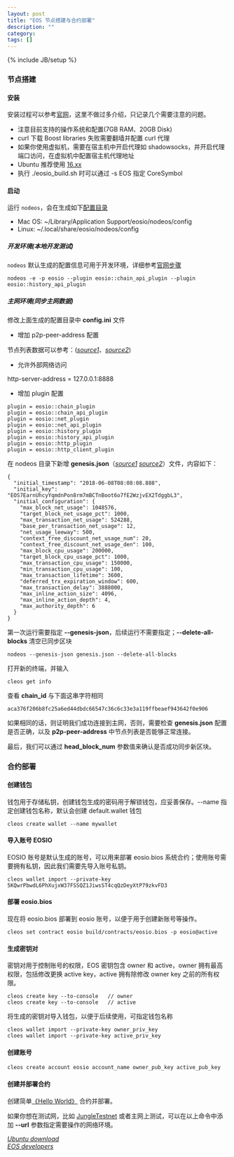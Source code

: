 ```yaml
---
layout: post
title: "EOS 节点搭建与合约部署"
description: ""
category: 
tags: []
---
```

{% include JB/setup %}

### 节点搭建

#### 安装

安装过程可以参考[官网](https://developers.eos.io/eosio-nodeos/docs/getting-the-code)，这里不做过多介绍，只记录几个需要注意的问题。

* 注意目前支持的操作系统和配置(7GB RAM、20GB Disk)
* curl 下载 Boost libraries 失败需要翻墙并配置 curl 代理
* 如果你使用虚拟机，需要在宿主机中开启代理如 shadowsocks，并开启代理端口访问，在虚拟机中配置宿主机代理地址
* Ubuntu 推荐使用 [16.xx](http://releases.ubuntu.com/)
* 执行 ./eosio_build.sh 时可以通过 -s EOS 指定 CoreSymbol

#### 启动

运行 `nodeos`，会在生成如下[配置目录](https://developers.eos.io/eosio-nodeos/docs/configuration-file)

* Mac OS: ~/Library/Application Support/eosio/nodeos/config
* Linux: ~/.local/share/eosio/nodeos/config

##### 开发环境(本地开发测试)

`nodeos` 默认生成的配置信息可用于开发环境，详细参考[官网步骤](https://developers.eos.io/eosio-nodeos/docs/setup-nodeos-for-development)

```
nodeos -e -p eosio --plugin eosio::chain_api_plugin --plugin eosio::history_api_plugin
```

##### 主网环境(同步主网数据)

修改上面生成的配置目录中 **config.ini** 文件

* 增加 p2p-peer-address 配置

节点列表数据可以参考：([*source1*](https://eosnodes.privex.io/)、[*source2*](https://docs.google.com/spreadsheets/d/1K_un5Vak3eDh_b4Wdh43sOersuhs0A76HMCfeQplDOY/edit#gid=0))

* 允许外部网络访问

http-server-address = 127.0.0.1:8888

* 增加 plugin 配置

```
plugin = eosio::chain_plugin
plugin = eosio::chain_api_plugin
plugin = eosio::net_plugin
plugin = eosio::net_api_plugin
plugin = eosio::history_plugin
plugin = eosio::history_api_plugin
plugin = eosio::http_plugin
plugin = eosio::http_client_plugin
```

在 nodeos 目录下新增 **genesis.json**（[*source1*](https://github.com/EOS-Mainnet/eos/blob/launch-rc-1.0.2/mainnet-genesis.json) [*source2*](https://eosnodes.privex.io/)）文件，内容如下：

```
{
  "initial_timestamp": "2018-06-08T08:08:08.888",
  "initial_key": "EOS7EarnUhcyYqmdnPon8rm7mBCTnBoot6o7fE2WzjvEX2TdggbL3",
  "initial_configuration": {
    "max_block_net_usage": 1048576,
    "target_block_net_usage_pct": 1000,
    "max_transaction_net_usage": 524288,
    "base_per_transaction_net_usage": 12,
    "net_usage_leeway": 500,
    "context_free_discount_net_usage_num": 20,
    "context_free_discount_net_usage_den": 100,
    "max_block_cpu_usage": 200000,
    "target_block_cpu_usage_pct": 1000,
    "max_transaction_cpu_usage": 150000,
    "min_transaction_cpu_usage": 100,
    "max_transaction_lifetime": 3600,
    "deferred_trx_expiration_window": 600,
    "max_transaction_delay": 3888000,
    "max_inline_action_size": 4096,
    "max_inline_action_depth": 4,
    "max_authority_depth": 6
  }
}
```

第一次运行需要指定 **--genesis-json**，后续运行不需要指定；**--delete-all-blocks** 清空已同步区块

```
nodeos --genesis-json genesis.json --delete-all-blocks
```

打开新的终端，并输入

```
cleos get info
```

查看 **chain_id** 与下面这串字符相同

```
aca376f206b8fc25a6ed44dbdc66547c36c6c33e3a119ffbeaef943642f0e906
```

如果相同的话，则证明我们成功连接到主网，否则，需要检查 **genesis.json** 配置是否正确，以及 **p2p-peer-address** 中节点列表是否能够正常连接。

最后，我们可以通过 **head\_block\_num** 参数值来确认是否成功同步新区块。

### 合约部署

#### 创建钱包

钱包用于存储私钥，创建钱包生成的密码用于解锁钱包，应妥善保存。--name 指定创建钱包名称，默认会创建 default.wallet 钱包

```
cleos create wallet --name mywallet
```

#### 导入账号 EOSIO

EOSIO 账号是默认生成的账号，可以用来部署 eosio.bios 系统合约；使用账号需要拥有私钥，因此我们需要先导入账号私钥。

```
cleos wallet import --private-key 5KQwrPbwdL6PhXujxW37FSSQZ1JiwsST4cqQzDeyXtP79zkvFD3
```

#### 部署 eosio.bios

现在将 eosio.bios 部署到 eosio 账号，以便于用于创建新账号等操作。

```
cleos set contract eosio build/contracts/eosio.bios -p eosio@active
```

#### 生成密钥对

密钥对用于控制账号的权限，EOS 密钥包含 owner 和 active，owner 拥有最高权限，包括修改更换 active key，active 拥有除修改 owner key 之前的所有权限。

```
cleos create key --to-console   // owner
cleos create key --to-console   // active
```

将生成的密钥对导入钱包，以便于后续使用，可指定钱包名称

```
cleos wallet import --private-key owner_priv_key
cloes wallet import --private-key active_priv_key
```

#### 创建账号

```
cleos create account eosio account_name owner_pub_key active_pub_key
```

#### 创建并部署合约

创建简单[《Hello World》](https://developers.eos.io/eosio-cpp/docs/hello-world) 合约并部署。

如果你想在测试网，比如 [JungleTestnet](http://jungle.cryptolions.io/#home) 或者主网上测试，可以在以上命令中添加 **--url** 参数指定需要操作的网络环境。


[*Ubuntu download*](http://releases.ubuntu.com/)  
[*EOS developers*](https://developers.eos.io/eosio-nodeos/docs/getting-the-code)
